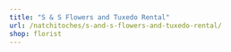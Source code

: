 ```yaml
---
title: "S & S Flowers and Tuxedo Rental"
url: /natchitoches/s-and-s-flowers-and-tuxedo-rental/
shop: florist
---
```

